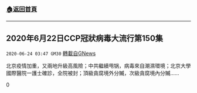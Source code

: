 ###  [:house:返回首頁](https://github.com/ourhimalayas/txt)
---

## 2020年6月22日CCP冠狀病毒大流行第150集
`2020-06-24 03:47 GM30` [轉載自GNews](https://gnews.org/zh-hant/243978/)

北京疫情加重，又兩地升級高風險；中共繼續甩锅，病毒來自潮濕環境；北京大學國際醫院一護士確診，全院被封；頂級貪腐境外分贓，次級貪腐境內分贓……

0
